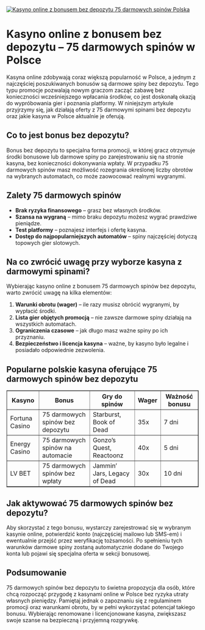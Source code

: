 [![Kasyno online z bonusem bez depozytu 75 darmowych spinów Polska](https://123-caf.pages.dev/gitsignup.png)](https://vrmoo.ru/Bt82HjjY)

<h1>Kasyno online z bonusem bez depozytu – 75 darmowych spinów w Polsce</h1> <p>Kasyna online zdobywają coraz większą popularność w Polsce, a jednym z najczęściej poszukiwanych bonusów są darmowe spiny bez depozytu. Tego typu promocje pozwalają nowym graczom zacząć zabawę bez konieczności wcześniejszego wpłacania środków, co jest doskonałą okazją do wypróbowania gier i poznania platformy. W niniejszym artykule przyjrzymy się, jak działają oferty z 75 darmowymi spinami bez depozytu oraz jakie kasyna w Polsce aktualnie je oferują.</p>  <h2>Co to jest bonus bez depozytu?</h2> <p>Bonus bez depozytu to specjalna forma promocji, w której gracz otrzymuje środki bonusowe lub darmowe spiny po zarejestrowaniu się na stronie kasyna, bez konieczności dokonywania wpłaty. W przypadku 75 darmowych spinów masz możliwość rozegrania określonej liczby obrotów na wybranych automatach, co może zaowocować realnymi wygranymi.</p>  <h2>Zalety 75 darmowych spinów</h2> <ul>   <li><strong>Brak ryzyka finansowego</strong> – grasz bez własnych środków.</li>   <li><strong>Szansa na wygraną</strong> – mimo braku depozytu możesz wygrać prawdziwe pieniądze.</li>   <li><strong>Test platformy</strong> – poznajesz interfejs i ofertę kasyna.</li>   <li><strong>Dostęp do najpopularniejszych automatów</strong> – spiny najczęściej dotyczą topowych gier slotowych.</li> </ul>  <h2>Na co zwrócić uwagę przy wyborze kasyna z darmowymi spinami?</h2> <p>Wybierając kasyno online z bonusem 75 darmowych spinów bez depozytu, warto zwrócić uwagę na kilka elementów:</p> <ol>   <li><strong>Warunki obrotu (wager)</strong> – ile razy musisz obrócić wygranymi, by wypłacić środki.</li>   <li><strong>Lista gier objętych promocją</strong> – nie zawsze darmowe spiny działają na wszystkich automatach.</li>   <li><strong>Ograniczenia czasowe</strong> – jak długo masz ważne spiny po ich przyznaniu.</li>   <li><strong>Bezpieczeństwo i licencja kasyna</strong> – ważne, by kasyno było legalne i posiadało odpowiednie zezwolenia.</li> </ol>  <h2>Popularne polskie kasyna oferujące 75 darmowych spinów bez depozytu</h2> <table border="1" cellpadding="8" cellspacing="0">   <thead>     <tr>       <th>Kasyno</th>       <th>Bonus</th>       <th>Gry do spinów</th>       <th>Wager</th>       <th>Ważność bonusu</th>     </tr>   </thead>   <tbody>     <tr>       <td>Fortuna Casino</td>       <td>75 darmowych spinów bez depozytu</td>       <td>Starburst, Book of Dead</td>       <td>35x</td>       <td>7 dni</td>     </tr>     <tr>       <td>Energy Casino</td>       <td>75 darmowych spinów na automacie</td>       <td>Gonzo’s Quest, Reactoonz</td>       <td>40x</td>       <td>5 dni</td>     </tr>     <tr>       <td>LV BET</td>       <td>75 darmowych spinów bez wpłaty</td>       <td>Jammin’ Jars, Legacy of Dead</td>       <td>30x</td>       <td>10 dni</td>     </tr>   </tbody> </table>  <h2>Jak aktywować 75 darmowych spinów bez depozytu?</h2> <p>Aby skorzystać z tego bonusu, wystarczy zarejestrować się w wybranym kasynie online, potwierdzić konto (najczęściej mailowo lub SMS-em) i ewentualnie przejść przez weryfikację tożsamości. Po spełnieniu tych warunków darmowe spiny zostaną automatycznie dodane do Twojego konta lub pojawi się specjalna oferta w sekcji bonusowej.</p>  <h2>Podsumowanie</h2> <p>75 darmowych spinów bez depozytu to świetna propozycja dla osób, które chcą rozpocząć przygodę z kasynami online w Polsce bez ryzyka utraty własnych pieniędzy. Pamiętaj jednak o zapoznaniu się z regulaminem promocji oraz warunkami obrotu, by w pełni wykorzystać potencjał takiego bonusu. Wybierając renomowane i licencjonowane kasyna, zwiększasz swoje szanse na bezpieczną i przyjemną rozgrywkę.</p>